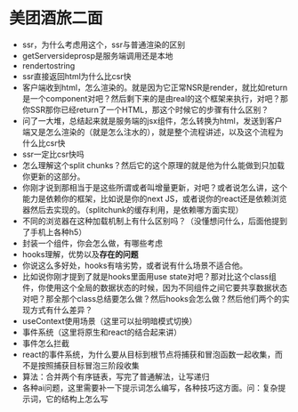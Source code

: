 # 美团酒旅二面

- ssr，为什么考虑用这个，ssr与普通渲染的区别
- getServersideprosp是服务端调用还是本地
- rendertostring
- ssr直接返回html为什么比csr快
- 客户端收到html，怎么渲染的。就是因为它正常NSR是render，就比如return是一个component对吧？然后剩下来的是由real的这个框架来执行，对吧？那你SSR那你已经return了一个HTML，那这个时候它的步骤有什么区别？
- 问了一大堆，总结起来就是服务端的jsx组件，怎么转换为html，发送到客户端又是怎么渲染的（就是怎么注水的），就是整个流程讲述，以及这个流程为什么比csr快
- ssr一定比csr快吗
- 怎么理解这个split chunks？然后它的这个原理的就是他为什么能做到只加载你更新的这部分。
- 你刚才说到那相当于是这些所谓或者叫增量更新，对吧？或者说怎么讲，这个能力是依赖你的框架，比如说是你的next JS，或者说你的react还是依赖浏览器然后去实现的。（splitchunk的缓存利用，是依赖哪方面实现）
- 不同的浏览器在这种加载机制上有什么区别吗？（没懂想问什么，后面他提到了手机上各种h5）
- 封装一个组件，你会怎么做，有哪些考虑
- hooks理解，优势以及**存在的问题**
- 你说这么多好处，hooks有啥劣势，或者说有什么场景不适合他。
- 比如说你刚才提到了就是hooks里面用use state对吧？那对比这个class组件，你使用这个全局的数据状态的时候，因为不同组件之间它要共享数据状态对吧？那全那个class总结要怎么做？然后hooks会怎么做？然后他们两个的实现方式有什么差异？
- useContext使用场景（这里可以扯明暗模式切换）
- 事件系统（这里将原生和react的结合起来讲）
- 事件怎么拦截
- react的事件系统，为什么要从目标到根节点将捕获和冒泡函数一起收集，而不是按照捕获目标冒泡三阶段收集
- 算法：合并两个有序链表，写完了普通解法，让写递归
- 各种ai问题，这里需要补一下提示词怎么编写，各种技巧这方面。问：复杂提示词，它的结构上怎么写

‍
